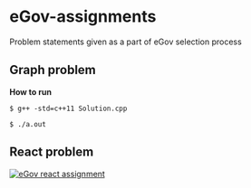# eGov-assignments
Problem statements given as a part of eGov selection process

## Graph problem
**How to run**   
    
    $ g++ -std=c++11 Solution.cpp
    
    $ ./a.out

## React problem

[![eGov react assignment](https://codesandbox.io/static/img/play-codesandbox.svg)](https://codesandbox.io/s/egov-react-assignment-qsdxw?fontsize=14)
